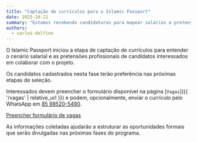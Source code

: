 ```yaml
---
title: "Captação de currículos para o Islamic Passport"
date: 2025-10-21
summary: "Estamos recebendo candidaturas para mapear salários e pretensões profissionais de futuros colaboradores do Islamic Passport."
authors:
  - carlos-delfino
---
```


O Islamic Passport iniciou a etapa de captação de currículos para entender o cenário salarial e as pretensões profissionais de candidatos interessados em colaborar com o projeto.

Os candidatos cadastrados nesta fase terão preferência nas próximas etapas de seleção.

Interessados devem preencher o formulário disponível na página [`Vagas`]({{ '/vagas' | relative_url }}) e podem, opcionalmente, enviar o currículo pelo WhatsApp em [85 98520-5490](https://wa.me/5585985205490).

<p>
  <a class="cta" href="{{ '/vagas' | relative_url }}">Preencher formulário de vagas</a>
</p>

As informações coletadas ajudarão a estruturar as oportunidades formais que serão divulgadas nas próximas fases do programa.
